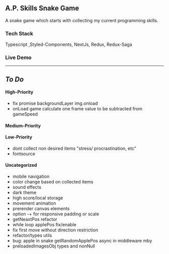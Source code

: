 ## A.P. Skills Snake Game

A snake game which starts with collecting my current programming skills.

### Tech Stack

Typescript ,Styled-Components, NextJs, Redux, Redux-Saga

### Live Demo

---

## _To Do_

#### High-Priority

- fix promise backgroundLayer img.onload
- onLoad game calculate one frame value to be subtracted from gameSpeed

#### Medium-Priority

#### Low-Priority

- dont collect non desired items "stress/ procrastination, etc"
- fontsource

#### Uncategorized

- mobile navigation
- color change based on collected items
- sound effects
- dark theme
- high score/local storage
- movement animation
- prerender canvas elements
- option -+ for responsive padding or scale
- getNeaxtPos refactor
- while loop applePos fix/enable
- fix first move without direction restriction
- refactor/types utils
- bug: apple in snake getRandomApplePos async in middleware mby
- preloadedImagesObj types and nonNull